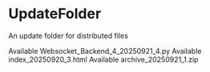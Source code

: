 # UpdateFolder
An update folder for distributed files

Available Websocket_Backend_4_20250921_4.py
Available index_20250920_3.html
Available archive_20250921_1.zip
